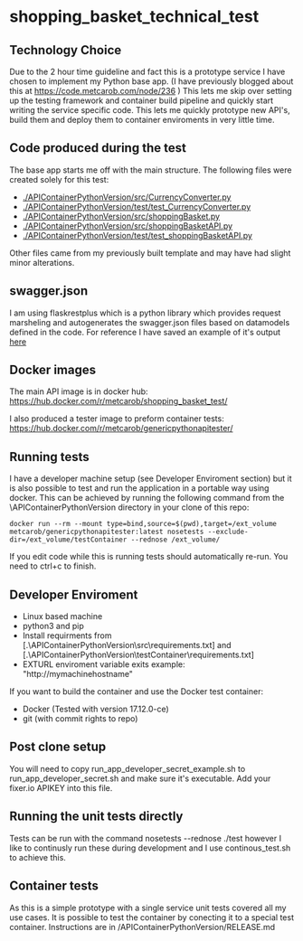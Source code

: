 # shopping_basket_technical_test

## Technology Choice
Due to the 2 hour time guideline and fact this is a prototype service I have chosen to implement my Python base app. (I have previously blogged about this at https://code.metcarob.com/node/236 ) This lets me skip over setting up the testing framework and container build pipeline and quickly start writing the service specific code. This lets me quickly prototype new API's, build them and deploy them to container enviroments in very little time.

## Code produced during the test

The base app starts me off with the main structure. The following files were created solely for this test:

 - [./APIContainerPythonVersion/src/CurrencyConverter.py](./APIContainerPythonVersion/src/CurrencyConverter.py)
 - [./APIContainerPythonVersion/test/test_CurrencyConverter.py](./APIContainerPythonVersion/test/test_CurrencyConverter.py)
 - [./APIContainerPythonVersion/src/shoppingBasket.py](./APIContainerPythonVersion/src/shoppingBasket.py)
 - [./APIContainerPythonVersion/src/shoppingBasketAPI.py](./APIContainerPythonVersion/src/shoppingBasketAPI.py)
 - [./APIContainerPythonVersion/test/test_shoppingBasketAPI.py](./APIContainerPythonVersion/test/test_shoppingBasketAPI.py)

Other files came from my previously built template and may have had slight minor alterations.

## swagger.json

I am using flaskrestplus which is a python library which provides request marsheling and autogenerates the swagger.json files based on datamodels defined in the code. For reference I have saved an example of it's output [here](./APIContainerPythonVersion/example_files/swagger.json)

## Docker images

The main API image is in docker hub: https://hub.docker.com/r/metcarob/shopping_basket_test/

I also produced a tester image to preform container tests: https://hub.docker.com/r/metcarob/genericpythonapitester/


## Running tests

I have a developer machine setup (see Developer Enviroment section) but it is also possible to test and run the application in a portable way using docker.
This can be achieved by running the following command from the \APIContainerPythonVersion directory in your clone of this repo:
```
docker run --rm --mount type=bind,source=$(pwd),target=/ext_volume metcarob/genericpythonapitester:latest nosetests --exclude-dir=/ext_volume/testContainer --rednose /ext_volume/
```
If you edit code while this is running tests should automatically re-run. You need to ctrl+c to finish.



## Developer Enviroment

 - Linux based machine
 - python3 and pip
 - Install requirments from [.\APIContainerPythonVersion\src\requirements.txt] and [.\APIContainerPythonVersion\testContainer\requirements.txt]
 - EXTURL enviroment variable exits example: "http://mymachinehostname"
  
 
If you want to build the container and use the Docker test container:
 - Docker (Tested with version 17.12.0-ce)
 - git (with commit rights to repo)

## Post clone setup

You will need to copy run_app_developer_secret_example.sh to run_app_developer_secret.sh and make sure it's executable. Add your fixer.io APIKEY into this file.

## Running the unit tests directly

Tests can be run with the command nosetests --rednose ./test however I like to continusly run these during development and I use continous_test.sh to achieve this.

## Container tests

As this is a simple prototype with a single service unit tests covered all my use cases. It is possible to test the container by conecting it to a special test container. Instructions are in /APIContainerPythonVersion/RELEASE.md
 
